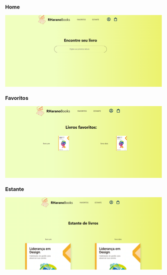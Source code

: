 ### Home
![](./exemploHome.png)

### Favoritos
![](./exemploFavoritos.png)

### Estante
![](./exemploEstante.png)
